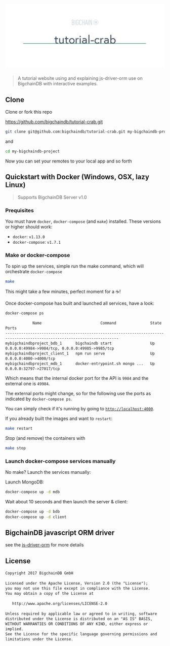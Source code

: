 # [![tutorial-crab](media/repo-banner@2x.png)](https://www.bigchaindb.com)

> A tutorial website using and explaining js-driver-orm use on BigchainDB with interactive examples.

## Clone
Clone or fork this repo

https://github.com/bigchaindb/tutorial-crab.git

```bash
git clone git@github.com:bigchaindb/tutorial-crab.git my-bigchaindb-project
```

and

```bash
cd my-bigchaindb-project
```

Now you can set your remotes to your local app and so forth

## Quickstart with Docker (Windows, OSX, lazy Linux)

> Supports BigchainDB Server v1.0

### Prequisites

You must have `docker`, `docker-compose` (and `make`) installed.
These versions or higher should work:

- `docker`: `v1.13.0`
- `docker-compose`: `v1.7.1`

### Make or docker-compose

To spin up the services, simple run the make command, which will orchestrate `docker-compose`

```bash
make
```

This might take a few minutes, perfect moment for a :coffee:!

Once docker-compose has built and launched all services, have a look:

```bash
docker-compose ps
```

```
            Name                          Command               State                        Ports                       
------------------------------------------------------------------------------------------------------------------------
mybigchaindbproject_bdb_1      bigchaindb start                 Up      0.0.0.0:49984->9984/tcp, 0.0.0.0:49985->9985/tcp
mybigchaindbproject_client_1   npm run serve                    Up      0.0.0.0:4000->4000/tcp   
mybigchaindbproject_mdb_1      docker-entrypoint.sh mongo ...   Up      0.0.0.0:32797->27017/tcp                        
```

Which means that the internal docker port for the API is `9984`
and the external one is `49984`.

The external ports might change, so for the following use the ports as indicated by `docker-compose ps`.

You can simply check if it's running by going to [`http://localhost:4000`](http://localhost:4000).

If you already built the images and want to `restart`:

```bash
make restart
```

Stop (and remove) the containers with

```bash
make stop
```

### Launch docker-compose services manually

No make? Launch the services manually:

Launch MongoDB:

```bash
docker-compose up -d mdb
```

Wait about 10 seconds and then launch the server & client:

```bash
docker-compose up -d bdb
docker-compose up -d client
```

## BigchainDB javascript ORM driver

see the [js-driver-orm](https://github.com/bigchaindb/js-driver-orm) for more details

## License

```
Copyright 2017 BigchainDB GmbH

Licensed under the Apache License, Version 2.0 (the "License");
you may not use this file except in compliance with the License.
You may obtain a copy of the License at

   http://www.apache.org/licenses/LICENSE-2.0

Unless required by applicable law or agreed to in writing, software
distributed under the License is distributed on an "AS IS" BASIS,
WITHOUT WARRANTIES OR CONDITIONS OF ANY KIND, either express or implied.
See the License for the specific language governing permissions and
limitations under the License.
```
